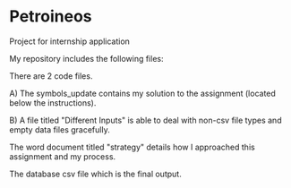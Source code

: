 # Petroineos
Project for internship application

My repository includes the following files:

There are 2 code files. 

A) The symbols_update contains my solution to the assignment (located below the instructions). 

B) A file titled "Different Inputs" is able to deal with non-csv file types and empty data files gracefully.

The word document titled "strategy" details how I approached this assignment and my process.

The database csv file which is the final output.

